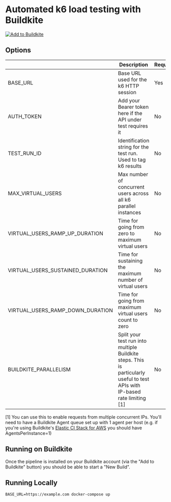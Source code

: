 # Automated k6 load testing with Buildkite

[![Add to Buildkite](https://buildkite.com/button.svg)](https://buildkite.com/new?template=https://github.com/DyegoCosta/k6-example-buildkite)

## Options

|                                  | Description                                                                                                                 | Required | Default |
|----------------------------------|-----------------------------------------------------------------------------------------------------------------------------|----------|---------|
| BASE_URL                         | Base URL used for the k6 HTTP session                                                                                       | Yes      |         |
| AUTH_TOKEN                       | Add your Bearer token here if the API under test requires it                                                                | No       |         |
| TEST_RUN_ID                      | Identification string for the test run. Used to tag k6 results                                                              | No       | local   |
| MAX_VIRTUAL_USERS                | Max number of concurrent users across all k6 parallel instances                                                             | No       | 10      |
| VIRTUAL_USERS_RAMP_UP_DURATION   | Time for going from zero to maximum virtual users                                                                           | No       | 1m      |
| VIRTUAL_USERS_SUSTAINED_DURATION | Time for sustaining the maximum number of virtual users                                                                     | No       | 3m30s   |
| VIRTUAL_USERS_RAMP_DOWN_DURATION | Time for going from maximum virtual users count to zero                                                                     | No       | 30s     |
| BUILDKITE_PARALLELISM            | Split your test run into multiple Buildkite steps. This is particularly useful to test APIs with IP-based rate limiting [1] | No       | 1       |

[1] You can use this to enable requests from multiple concurrent IPs. You'll need to have a Buildkite Agent queue set up with 1 agent per host (e.g. if you're using Buildkite's [Elastic CI Stack for AWS](https://buildkite.com/docs/agent/v3/elastic-ci-aws/parameters) you should have AgentsPerInstance=1)

## Running on Buildkite

Once the pipeline is installed on your Buildkite account (via the "Add to Buildkite" button) you should be able to start a "New Build".

## Running Locally

```
BASE_URL=https://example.com docker-compose up
```
